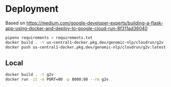 # Deployment

Based on https://medium.com/google-developer-experts/building-a-flask-app-using-docker-and-deploy-to-google-cloud-run-8f311ad36040

```bash
pipenv requirements > requirements.txt
docker build . -t us-central1-docker.pkg.dev/genomic-nlp/cloudrun/g2v
docker push us-central1-docker.pkg.dev/genomic-nlp/cloudrun/g2v:latest
```

## Local

```bash
docker build . -t g2v
docker run -it -e PORT=80 -p 8000:80 --rm g2v
```
